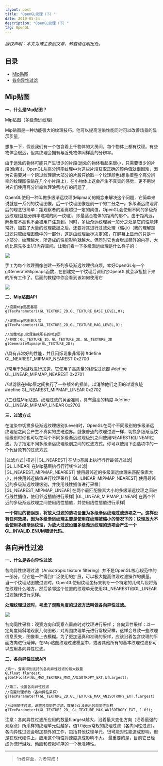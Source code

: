 ```yaml
---
layout: post
title: "OpenGL纹理（下）"
date: 2019-05-24
description: "OpenGL纹理（下）"
tag: OpenGL
---
```

<h6>版权声明：本文为博主原创文章，转载请注明出处。</h6>




## 目录
- [Mip贴图](#content1) 
- [各向异性过滤](#content2) 



<!-- ************************************************ -->
## <a id="content1"></a>Mip贴图

**一、什么是Mip贴图？**

Mip贴图（多级渐远纹理）

Mip贴图是一种功能强大的纹理技巧。他可以提高渲染性能同时可以改善场景的显示质量。

想象一下，假设我们有一个包含着上千物体的大房间，每个物体上都有纹理。有些物体会很远，但其纹理会拥有与近处物体同样高的分辨率。

由于远处的物体可能只产生很少的片段(远处的物体看起来很小，只需要很少的片段(像素))，OpenGL从高分辨率纹理中为这些片段获取正确的颜色值就很困难，因为它需要对一个跨过纹理很大部分的片段只拾取一个纹理颜色(想象着整个高分辨率的纹理图像贴在几个小片段上)，在小物体上这会产生不真实的感觉，更不用说对它们使用高分辨率纹理浪费内存的问题了。


OpenGL使用一种叫做多级渐远纹理(Mipmap)的概念来解决这个问题，它简单来说就是一系列的纹理图像，后一个纹理图像是前一个的二分之一。多级渐远纹理背后的理念很简单：距观察者的距离超过一定的阈值，OpenGL会使用不同的多级渐远纹理(就是分辨率递减的同一纹理)，即最适合物体的距离的那个。由于距离远，解析度不高也不会被用户注意到。同时，多级渐远纹理另一加分之处是它的性能非常好，加载了大量的纹理数据之后，还要对其进行过滤处理（缩小）(我的理解是过滤只取纹理图像中的一部分，这是由纹理坐标决定的)，在屏幕上显示的只是一小部分。纹理越大，所造成的性能影响就越大。但同时它也会增加额外的内存，大约比原先多出1/3内存空间。让我们看一下多级渐远纹理是什么样子的：

<img src="https://upload-images.jianshu.io/upload_images/1276164-500d0fa653949a91.png?imageMogr2/auto-orient/strip|imageView2/2/w/615/format/webp">

手工为每个纹理图像创建一系列多级渐远纹理很麻烦，幸好OpenGL有一个glGenerateMipmaps函数，在创建完一个纹理后调用它OpenGL就会承担接下来的所有工作了。后面的教程中你会看到该如何使用它

<img src="https://upload-images.jianshu.io/upload_images/1276164-208006382bca5db0.png?imageMogr2/auto-orient/strip|imageView2/2/w/747/format/webp">


**二、Mip贴图API**

```
//设置mip贴图基层 
glTexParameteri(GL_TEXTURE_2D,GL_TEXTURE_BASE_LEVEL,0);

//设置mip贴图最大层 
glTexParameteri(GL_TEXTURE_2D,GL_TEXTURE_MAG_LEVEL,0);

//加载Mip,纹理生成所有的Mip层
//参数：GL_TEXTURE_1D、GL_TEXTURE_2D、GL_TEXTURE_3D
glGenerateMipmap(GL_TEXTURE_2D);
```

//具有非常好的性能，并且闪烁现象非常弱
#define GL_NEAREST_MIPMAP_NEAREST 0x2700

//常用于对游戏进行加速，它使用了高质量的线性过滤器
#define GL_LINEAR_MIPMAP_NEAREST 0x2701

//过滤器在Mip层之间执行了一些额外的插值，以消除他们之间的过滤痕迹
#define GL_NEAREST_MIPMAP_LINEAR 0x2702

//三线性Mip贴图。纹理过滤的黄金准则，具有最高的精度
#define GL_LINEAR_MIPMAP_LINEAR 0x2703


**三、过滤方式**

在渲染中切换多级渐远纹理级别(Level)时，OpenGL在两个不同级别的多级渐远纹理层之间会产生不真实的生硬边界。就像普通的纹理过滤一样，切换多级渐远纹理级别时你也可以在两个不同多级渐远纹理级别之间使用NEAREST和LINEAR过滤。为了指定不同多级渐远纹理级别之间的过滤方式，你可以使用下面选项中的一个代替原有的过滤方式


|过滤方式|	描述|
|GL_NEAREST| 在Mip基层上执⾏行行最邻近过滤|
|GL_LINEAR| 在Mip基层执⾏行行线性过滤|
|GL_NEAREST_MIPMAP_NEAREST|	使用最邻近的多级渐远纹理来匹配像素大小，并使用邻近插值进行纹理采样|
|GL_LINEAR_MIPMAP_NEAREST|	使用最邻近的多级渐远纹理级别，并使用线性插值进行采样|
|GL_NEAREST_MIPMAP_LINEAR|	在两个最匹配像素大小的多级渐远纹理之间进行线性插值，使用邻近插值进行采样|
|GL_LINEAR_MIPMAP_LINEAR|	在两个邻近的多级渐远纹理之间使用线性插值，并使用线性插值进行采样|

**一个常见的错误是，将放大过滤的选项设置为多级渐远纹理过滤选项之一。这样没有任何效果，因为多级渐远纹理主要是使用在纹理被缩小的情况下的：纹理放大不会使用多级渐远纹理，为放大过滤设置多级渐远纹理的选项会产生一个GL_INVALID_ENUM错误代码。**



<!-- ************************************************ -->
## <a id="content2"></a>各向异性过滤

**一、什么是各向异性过滤**

各向异性纹理过滤（Anisotropic texture filtering）并不是OpenGL核心规范中的一部分，但它是一种得到广泛使用的扩展，可以极大提高纹理过滤操作的质量。
当一个纹理贴图被过滤时，OpenGL使用纹理坐标来判断一个特定的几何片段将落在纹理什么地方，然后紧邻这个位置的纹理单元使用GL_NEAREST和GL_LINEAR过滤操作进行采样。

**处理纹理过滤时，考虑了观察角度的过滤方法叫做各向异性过滤。**

<img src="https://upload-images.jianshu.io/upload_images/3278444-0d67fde51014972e.png?imageMogr2/auto-orient/strip|imageView2/2/w/1200/format/webp">

各向同性采样：观察方向和观察点垂直时对纹理进行采样；
各向异性采样：以一定角度倾斜地观察几何图形，对周围纹理单元进行常规采样，这样会导致一些纹理信息丢失，图像看上去模糊。为了更加逼真和准确的采样，应该沿着包含纹理的平面方向进行延伸。在Mip贴图纹理过滤模型中，或者其他所有的基本纹理过滤都可以应用各向异性过滤。


**二、各向异性过滤API**

```
/第一，查询得到支持的各向异性过滤的最大数量
GLfloat flargest;
glGetFloatv(GL_MAX_TEXTURE_MAX_ANISOTROPY_EXT,&fLargest); 

//第二，设置各向异性过滤
//设置纹理参数（各向异性采样）
glTexParameterf(GL_TEXTURE_2D,GL_TEXTURE_MAX_ANISOTROPY_EXT,fLargest)

//回归同性过滤，设置各向同性过滤，数量为1.0表示各向同性采样
glTexParameterf(GL_TEXTURE_2D, GL_TEXTURE_MAX_ANISOTROPY_EXT, 1.0f);
```

注意：各向异性过滤所应用的数量fLargest越大，沿着最大变化方向（沿着最强的观察点）所采样的纹理单元就越多。值1.0表示常规的纹理过滤（各向同性过滤）。
各向异性过滤会增加额外的工作，包括其他纹理单元。很可能对性能造成影响，但是在现代硬件上，应用这个特性对速度造成影响不大。
最重要的是，目前它已经成为流行游戏、动画和模拟程序的一个标准特性。



----------
>  行者常至，为者常成！


